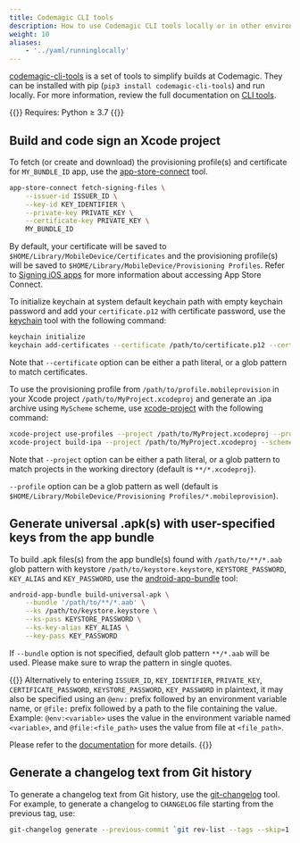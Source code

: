 ```yaml
---
title: Codemagic CLI tools
description: How to use Codemagic CLI tools locally or in other environments
weight: 10
aliases: 
    - '../yaml/runninglocally'
---
```


[codemagic-cli-tools](https://pypi.org/project/codemagic-cli-tools/) is a set of tools to simplify builds at Codemagic. They can be installed with pip (`pip3 install codemagic-cli-tools`) and run locally. For more information, review the full documentation on [CLI tools](https://github.com/codemagic-ci-cd/cli-tools/tree/master/docs#cli-tools).

{{<notebox>}}
Requires: Python ≥ 3.7
{{</notebox>}}

## Build and code sign an Xcode project

To fetch (or create and download) the provisioning profile(s) and certificate for `MY_BUNDLE_ID` app, use the [app-store-connect](https://github.com/codemagic-ci-cd/cli-tools/blob/master/docs/app-store-connect/README.md#app-store-connect) tool.

```bash
app-store-connect fetch-signing-files \
    --issuer-id ISSUER_ID \
    --key-id KEY_IDENTIFIER \
    --private-key PRIVATE_KEY \
    --certificate-key PRIVATE_KEY \
    MY_BUNDLE_ID
```
 By default, your certificate will be saved to `$HOME/Library/MobileDevice/Certificates` and the provisioning profile(s) will be saved to `$HOME/Library/MobileDevice/Provisioning Profiles`.
 Refer to [Signing iOS apps](../code-signing-yaml/signing-ios/) for more information about accessing App Store Connect.

To initialize keychain at system default keychain path with empty keychain password and add your `certificate.p12` with certificate password, use the [keychain](https://github.com/codemagic-ci-cd/cli-tools/blob/master/docs/keychain/README.md#keychain) tool with the following command:

```bash
keychain initialize
keychain add-certificates --certificate /path/to/certificate.p12 --certificate-password CERTIFICATE_PASSWORD
```

Note that `--certificate` option can be either a path literal, or a glob pattern to match certificates.

To use the provisioning profile from `/path/to/profile.mobileprovision` in your Xcode project `/path/to/MyProject.xcodeproj` and generate an .ipa archive using `MyScheme` scheme, use [xcode-project](https://github.com/codemagic-ci-cd/cli-tools/blob/master/docs/xcode-project/README.md#xcode-project) with the following command:

```bash
xcode-project use-profiles --project /path/to/MyProject.xcodeproj --profile /path/to/profile.mobileprovision
xcode-project build-ipa --project /path/to/MyProject.xcodeproj --scheme MyScheme
```

Note that `--project` option can be either a path literal, or a glob pattern to match projects in the working directory (default is `**/*.xcodeproj`).

`--profile` option can be a glob pattern as well (default is `$HOME/Library/MobileDevice/Provisioning Profiles/*.mobileprovision`).

## Generate universal .apk(s) with user-specified keys from the app bundle

To build .apk files(s) from the app bundle(s) found with `/path/to/**/*.aab` glob pattern with keystore `/path/to/keystore.keystore`, `KEYSTORE_PASSWORD`, `KEY_ALIAS` and `KEY_PASSWORD`, use the [android-app-bundle](https://github.com/codemagic-ci-cd/cli-tools/tree/master/docs/android-app-bundle#android-app-bundle) tool:

```bash
android-app-bundle build-universal-apk \
    --bundle '/path/to/**/*.aab' \
    --ks /path/to/keystore.keystore \
    --ks-pass KEYSTORE_PASSWORD \
    --ks-key-alias KEY_ALIAS \
    --key-pass KEY_PASSWORD
```

If `--bundle` option is not specified, default glob pattern `**/*.aab` will be used. Please make sure to wrap the pattern in single quotes.

{{<notebox>}}
Alternatively to entering `ISSUER_ID`, `KEY_IDENTIFIER`, `PRIVATE_KEY`, `CERTIFICATE_PASSWORD`,  `KEYSTORE_PASSWORD`, `KEY_PASSWORD` in plaintext, it may also be specified using an `@env:` prefix followed by an environment variable name, or `@file:` prefix followed by a path to the file containing the value. Example: `@env:<variable>` uses the value in the environment variable named `<variable>`, and `@file:<file_path>` uses the value from file at `<file_path>`.

Please refer to the [documentation](https://github.com/codemagic-ci-cd/cli-tools/tree/master/docs#cli-tools) for more details.
{{</notebox>}}

## Generate a changelog text from Git history

To generate a changelog text from Git history, use the [git-changelog](https://github.com/codemagic-ci-cd/cli-tools/tree/master/docs/git-changelog#git-changelog) tool. For example, to generate a changelog to `CHANGELOG` file starting from the previous tag, use:

```bash
git-changelog generate --previous-commit `git rev-list --tags --skip=1  --max-count=1` > CHANGELOG
```
